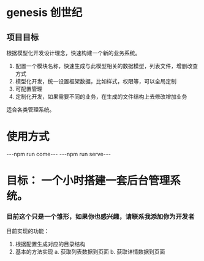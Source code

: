 # genesis 创世纪

## 项目目标

根据模型化开发设计理念，快速构建一个新的业务系统。

1. 配置一个模块名称，快速生成与此模型相关的数据模型，列表文件，增删改查方式
2. 模型化开发，统一设置框架数据，比如样式，权限等，可以全局定制
3. 可配置管理
4. 定制化开发，如果需要不同的业务，在生成的文件结构上去修改增加业务

适合各类管理系统。

# 使用方式
---npm run come---
---npm run serve---


# 目标： 一个小时搭建一套后台管理系统。

### 目前这个只是一个雏形，如果你也感兴趣，请联系我添加你为开发者

目前实现的功能：

1. 根据配置生成对应的目录结构
2. 基本的方法实现
   a. 获取列表数据到页面
   b. 获取详情数据到页面
